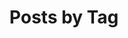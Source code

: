 ---
title: "Posts by Tag"
permalink: /tags/
layout: tags
author_profile: true
header:
  image: /assets/images/letters.jpg

classes: wide
---